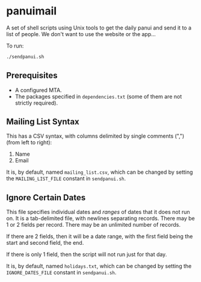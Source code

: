 panuimail
=========

A set of shell scripts using Unix tools to get the daily panui and send it to
a list of people. We don't want to use the website or the app...

To run:

```sh
./sendpanui.sh
```

Prerequisites
--------------

* A configured MTA.
* The packages specified in `dependencies.txt` (some of them are not strictly
  required).

Mailing List Syntax
-------------------

This has a CSV syntax, with columns delimited by single comments (",") (from
left to right):

1. Name
2. Email

It is, by default, named `mailing_list.csv`, which can be changed by setting
the `MAILING_LIST_FILE` constant in `sendpanui.sh`.

Ignore Certain Dates
------------------------

This file specifies individual dates and *ranges* of dates that it does not
run on.  It is a tab-delimited file, with newlines separating records. There
may be 1 or 2 fields per record. There may be an unlimited number of records.

If there are 2 fields, then it will be a date range, with the first field
being the start and second field, the end.

If there is only 1 field, then the script will not run just for that day.

It is, by default, named `holidays.txt`, which can be changed by setting the
`IGNORE_DATES_FILE` constant in `sendpanui.sh`.

